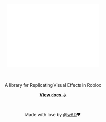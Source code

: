 <div align="center">
	<img src="assets/logo.png" alt="RefX" width="300" />
	<br><br><br>
	<p>A library for Replicating Visual Effects in Roblox</p>
	<a href="https://github.com/"><strong>View docs &rarr;</strong></a>
  <br><br><br>

  Made with love by [@wAD](https://github.com/g1mmethemoney)❤️
</div>